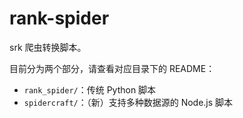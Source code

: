 # rank-spider

srk 爬虫转换脚本。

目前分为两个部分，请查看对应目录下的 README：
- `rank_spider/`：传统 Python 脚本
- `spidercraft/`：（新）支持多种数据源的 Node.js 脚本
